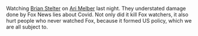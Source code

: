 Watching <a href="https://en.wikipedia.org/wiki/Brian_Stelter">Brian Stelter</a> on <a href="https://en.wikipedia.org/wiki/Ari_Melber">Ari Melber</a> last night. They understated damage done by Fox News lies about Covid. Not only did it kill Fox watchers, it also hurt people who never watched Fox, because it formed US policy, which we are all subject to.
